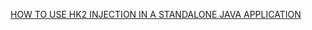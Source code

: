 [HOW TO USE HK2 INJECTION IN A STANDALONE JAVA APPLICATION](https://dkbalachandar.wordpress.com/2017/11/09/how-to-use-hk2-injection-in-standalone-java-application/)